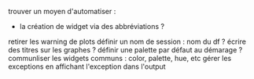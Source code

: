 trouver un moyen d'automatiser : 
 - la création de widget via des abbréviations ?
 
retirer les warning de plots
définir un nom de session : nom du df ?
écrire des titres sur les graphes ?
définir une palette par défaut au démarage ?
communliser les widgets communs : color, palette, hue, etc
gérer les exceptions en affichant l'exception dans l'output 